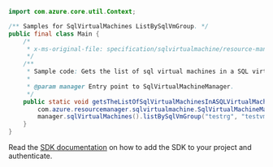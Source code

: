```java
import com.azure.core.util.Context;

/** Samples for SqlVirtualMachines ListBySqlVmGroup. */
public final class Main {
    /*
     * x-ms-original-file: specification/sqlvirtualmachine/resource-manager/Microsoft.SqlVirtualMachine/preview/2021-11-01-preview/examples/ListBySqlVirtualMachineGroupSqlVirtualMachine.json
     */
    /**
     * Sample code: Gets the list of sql virtual machines in a SQL virtual machine group.
     *
     * @param manager Entry point to SqlVirtualMachineManager.
     */
    public static void getsTheListOfSqlVirtualMachinesInASQLVirtualMachineGroup(
        com.azure.resourcemanager.sqlvirtualmachine.SqlVirtualMachineManager manager) {
        manager.sqlVirtualMachines().listBySqlVmGroup("testrg", "testvm", Context.NONE);
    }
}
```

Read the [SDK documentation](https://github.com/Azure/azure-sdk-for-java/blob/azure-resourcemanager-sqlvirtualmachine_1.0.0-beta.2/sdk/sqlvirtualmachine/azure-resourcemanager-sqlvirtualmachine/README.md) on how to add the SDK to your project and authenticate.
